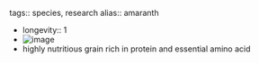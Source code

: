 tags:: species, research
alias:: amaranth

- longevity:: 1
- ![image](https://ipfs.io/ipfs/QmZkmtE21n2kYevaYZiedJWjUWGhbFRL4moQ83jRkDKi2C)
- highly nutritious grain rich in protein and essential amino acid